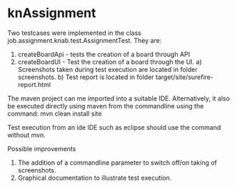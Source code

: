 # knAssignment

Two testcases were implemented in the class job.assignment.knab.test.AssignmentTest. They are:
1. createBoardApi - tests the creation of a board through API
2. createBoardUI - Test the creation of a board through the UI.
   a) Screenshots taken during test execution  are located in folder screenshots.
   b) Test report is located in folder target/site/surefire-report.html
   
The maven project can  me imported into a suitable IDE. Alternatively, it also be executed 
directly using maven from the commandline using the command:
mvn clean install site

Test execution from an ide IDE such as eclipse should use the command without mvn.

Possible improvements
1. The addition of a commandline parameter to switch off/on taking of screenshots.
2. Graphical documentation to illustrate test execution.
